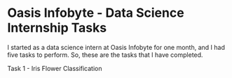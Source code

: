 # Oasis Infobyte - Data Science Internship Tasks

I started as a data science intern at Oasis Infobyte for one month, and I had five tasks to perform. So, these are the tasks that I have completed.



Task 1 - Iris Flower Classification 
